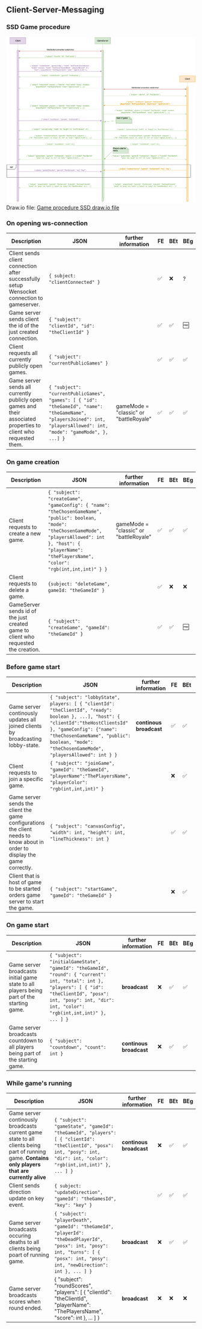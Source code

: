 ## Client-Server-Messaging

### SSD Game procedure
![Game procedure SSD png](GameProcedure_SSD.png)
Draw.io file: [Game procedure SSD draw.io file](GameProcedure_SSD.drawio)

### On opening ws-connection

|Description|JSON|further information|FE|BEt|BEg|
|---|---|---|---|---|---|
|Client sends client connection after successfully setup Wensocket connection to gameserver.|`{ subject: "clientConnected" }`||✅|❌|?|
|Game server sends client the id of the just created connection.|`{ "subject": "clientId", "id": "theClientId" }`||✅|✅|🆓|
|Client requests all currently publicly open games.|`{ "subject": "currentPublicGames" }`||✅|✅|✅|
|Game server sends all currently publicly open games and their associated properties to client who requested them.|`{ "subject": "currentPublicGames", "games": [ { "id": "theGameId", "name": "theGameName", "playersJoined": int, "playersAllowed": int, "mode": "gameMode", }, ...] }`|gameMode = "classic" or "battleRoyale"|✅|✅|✅|


### On game creation
|Description|JSON|further information|FE|BEt|BEg|
|---|---|---|---|---|---|
|Client requests to create a new game.|`{ "subject": "createGame", "gameConfig": { "name": "theChosenGameName", "public": boolean, "mode": "theChosenGameMode", "playersAllowed": int }, "host": { "playerName": "thePlayersName", "color": "rgb(int,int,int)" } }`|gameMode = "classic" or "battleRoyale"|✅|✅|✅|
|Client requests to delete a game.|`{subject: "deleteGame", gameId: "theGameId" }`||✅|❌|❌|
|GameServer sends id of the just created game to client who requested the creation.|`{ "subject": "createGame", "gameId": "theGameId" }`||✅|✅|🆓|


### Before game start
|Description|JSON|further information|FE|BEt|BEg|
|---|---|---|---|---|---|
|Game server continously updates all joined clients by broadcasting lobby-state.|`{ "subject": "lobbyState", players: [ { "clientId": "theClientId", "ready": boolean }, ...], "host": { "clientId":"theHostClientsId" }, "gameConfig": {"name": "theChosenGameName", "public": boolean, "mode": "theChosenGameMode", "playersAllowed": int } }`|**continous broadcast**|✅|✅|✅|
|Client requests to join a specific game.|`{ "subject": "joinGame", "gameId": "theGameId", "playerName":"ThePlayersName", "playerColor": "rgb(int,int,int)" }`||❌|✅|✅|
|Game server sends the client the game configurations the client needs to know about in order to display the game correctly.|`{ "subject": "canvasConfig", "width": int, "height": int, "lineThickness": int }`||✅|✅|✅|
|Client that is host of game to be started orders game server to start the game.| `{ "subject": "startGame", "gameId": "theGameId" }`||❌|✅|✅|


### On game start
|Description|JSON|further information|FE|BEt|BEg|
|---|---|---|---|---|---|
|Game server broadcasts initial game state to all players being part of the starting game.|`{ "subject": "initialGameState", "gameId": "theGameId", "round": { "current": int, "total": int }, "players": [ { "id": "theClientId", "posx": int, "posy": int, "dir": int, "color": "rgb(int,int,int)" }, ... ] }`|**broadcast**|❌|✅|✅|
|Game server broadcasts countdown to all players being part of the starting game.|`{ "subject": "countdown", "count": int }`|**continous broadcast**|❌|✅|✅|


### While game's running
|Description|JSON|further information|FE|BEt|BEg|
|---|---|---|---|---|---|
|Game server continously broadcasts current game state to all clients being part of running game. **Contains only players that are currently alive**|`{ "subject": "gameState", "gameId": "theGameId", "players": [ { "clientId": "theClientId", "posx": int, "posy": int, "dir": int, "color": "rgb(int,int,int)" }, ... ] }`|**continous broadcast**|❌|✅|✅|
|Client sends direction update on key event.|`{ subject: "updateDirection", "gameId": "theGamesId", "key": "key" }`||✅|✅|✅|
|Game server broadcasts occuring deaths to all clients being poart of running game.|`{ "subject": "playerDeath", "gameId": "theGameId", "playerId": "theDeadPlayerId", "posx": int, "posy": int, "turns": [ { "posx": int, "posy": int, "newDirection": int }, ... ] }`|**broadcast**|❌|✅|✅|
|Game server broadcasts scores when round ended.|{ "subject": "roundScores", "players": [ { "clientId": "theClientId", "playerName": "ThePlayersName", "score": int }, ... ] }|**broadcast**|❌|❌|❌|
